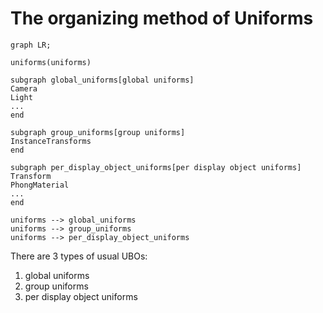 # The organizing method of Uniforms

```mermaid
graph LR;

uniforms(uniforms)

subgraph global_uniforms[global uniforms]
Camera
Light
...
end

subgraph group_uniforms[group uniforms]
InstanceTransforms
end

subgraph per_display_object_uniforms[per display object uniforms]
Transform
PhongMaterial
...
end

uniforms --> global_uniforms
uniforms --> group_uniforms
uniforms --> per_display_object_uniforms

```

There are 3 types of usual UBOs:

1. global uniforms
2. group uniforms
3. per display object uniforms
